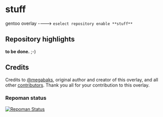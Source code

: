 # stuff
gentoo overlay ----> `eselect repository enable **stuff**`

## Repository highlights
**to be done.** ;-)

## Credits 
Credits to [@megabaks](https://github.com/megabaks), original author and creator of this overlay, and all other [contributors](https://github.com/istitov/stuff/graphs/contributors).
Thank you all for your contribution to this overlay.

### Repoman status
[![Repoman Status](https://travis-ci.org/istitov/stuff.png)](https://travis-ci.org/istitov/stuff)
